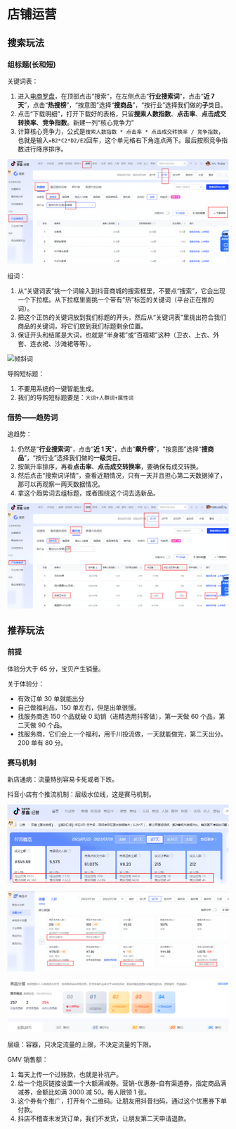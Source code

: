 # 店铺运营

## 搜索玩法

### 组标题(长和短)

关键词表：

1. 进入[电商罗盘](https://compass.jinritemai.com/shop)，在顶部点击“搜索”，在左侧点击“**行业搜索词**”，点击“**近 7 天**”，点击“**热搜榜**”，“按意图”选择“**搜商品**”，“按行业”选择我们做的**子**类目。
2. 点击“下载明细”，打开下载好的表格，只留**搜索人数指数**、**点击率**、**点击成交转换率**、**竞争指数**。新建一列“核心竞争力”
3. 计算核心竞争力，公式是`搜索人数指数 * 点击率 * 点击成交转换率 / 竞争指数`，也就是输入`=B2*C2*D2/E2`回车，这个单元格右下角连点两下。最后按照竞争指数进行降序排序。

![关键词表](./img/3.店铺运营/关键词表.png)

组词：

1. 从“关键词表”挑一个词输入到抖音商城的搜索框里，不要点“搜索”，它会出现一个下拉框。从下拉框里面挑一个带有“热”标签的关键词（平台正在推的词）。
2. 把这个正热的关键词放到我们标题的开头，然后从“关键词表”里挑出符合我们商品的关键词，将它们放到我们标题剩余位置。
3. 保证开头和结尾是大词，也就是“半身裙”或“百褶裙”这种（卫衣、上衣、外套、连衣裙、沙滩裙等等）。

![倾斜词](./img/3.店铺运营/倾斜词.png)

导购短标题：

1. 不要用系统的一键智能生成。
2. 我们的导购短标题要是：`大词+人群词+属性词`

### 借势——趋势词

追趋势：

1. 仍然是“**行业搜索词**”，点击“**近 1 天**”，点击“**飙升榜**”，“按意图”选择“**搜商品**”，“按行业”选择我们做的**一级**类目。
2. 按飙升率排序，再看**点击率**、**点击成交转换率**，要确保有成交转换。
3. 然后点击“搜索词详情”，查看近期情况，只有一天并且担心第二天数据掉了，那可以再观察一两天数据情况。
4. 拿这个趋势词去组标题，或者围绕这个词去选新品。

![飙升榜](./img/3.店铺运营/飙升榜.png)

## 推荐玩法

### 前提

体验分大于 65 分，宝贝产生销量。

关于体验分：

- 有效订单 30 单就能出分
- 自己做福利品，150 单左右，但是出单很慢。
- 找服务商选 150 个品就破 0 动销（进精选用抖客做），第一天做 60 个品，第二天做 90 个品。
- 找服务商，它们会上一个福利，用千川投流做，一天就能做完，第二天出分。200 单有 80 分。

### 赛马机制

新店通病：流量特别容易卡死或者下跌。

抖音小店有个推流机制：层级水位线，这是赛马机制。

![层级水位线](./img/3.店铺运营/层级水位线.png)

![层级水位线2](./img/3.店铺运营/层级水位线2.png)

![商品分层](./img/3.店铺运营/商品分层.png)

层级：容器，只决定流量的上限，不决定流量的下限。

GMV 销售额：

1. 每天上传一个过账款，也就是补坑产。
2. 给一个炮灰链接设置一个大额满减券。营销-优惠券-自有渠道券，指定商品满减券，金额比如满 3000 减 50。每人限领 1 张。
3. 这个券有个推广，打开有个二维码。让朋友用抖音扫码，通过这个优惠券下单付款。
4. 抖店不稽查未发货订单，我们不发货，让朋友第二天申请退款。
